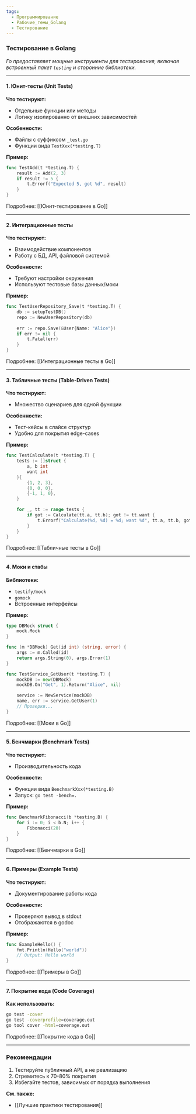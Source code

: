 ```yaml
---
tags:
  - Программирование
  - Рабочие_темы_Golang
  - Тестирование
---
```

### **Тестирование в Golang**  
*Го предоставляет мощные инструменты для тестирования, включая встроенный пакет `testing` и сторонние библиотеки.*  

---

#### **1. Юнит-тесты (Unit Tests)**  
**Что тестируют:**  
- Отдельные функции или методы  
- Логику изолированно от внешних зависимостей  

**Особенности:**  
- Файлы с суффиксом `_test.go`  
- Функции вида `TestXxx(*testing.T)`  

**Пример:**  
```go
func TestAdd(t *testing.T) {
    result := Add(2, 3)
    if result != 5 {
        t.Errorf("Expected 5, got %d", result)
    }
}
```  
Подробнее: [[Юнит-тестирование в Go]]  

---

#### **2. Интеграционные тесты**  
**Что тестируют:**  
- Взаимодействие компонентов  
- Работу с БД, API, файловой системой  

**Особенности:**  
- Требуют настройки окружения  
- Используют тестовые базы данных/моки  

**Пример:**  
```go
func TestUserRepository_Save(t *testing.T) {
    db := setupTestDB()
    repo := NewUserRepository(db)
    
    err := repo.Save(&User{Name: "Alice"})
    if err != nil {
        t.Fatal(err)
    }
}
```  
Подробнее: [[Интеграционные тесты в Go]]  

---

#### **3. Табличные тесты (Table-Driven Tests)**  
**Что тестируют:**  
- Множество сценариев для одной функции  

**Особенности:**  
- Тест-кейсы в слайсе структур  
- Удобно для покрытия edge-cases  

**Пример:**  
```go
func TestCalculate(t *testing.T) {
    tests := []struct {
        a, b int
        want int
    }{
        {1, 2, 3},
        {0, 0, 0},
        {-1, 1, 0},
    }

    for _, tt := range tests {
        if got := Calculate(tt.a, tt.b); got != tt.want {
            t.Errorf("Calculate(%d, %d) = %d; want %d", tt.a, tt.b, got, tt.want)
        }
    }
}
```  
Подробнее: [[Табличные тесты в Go]]  

---

#### **4. Моки и стабы**  
**Библиотеки:**  
- `testify/mock`  
- `gomock`  
- Встроенные интерфейсы  

**Пример:**  
```go
type DBMock struct {
    mock.Mock
}

func (m *DBMock) Get(id int) (string, error) {
    args := m.Called(id)
    return args.String(0), args.Error(1)
}

func TestService_GetUser(t *testing.T) {
    mockDB := new(DBMock)
    mockDB.On("Get", 1).Return("Alice", nil)

    service := NewService(mockDB)
    name, err := service.GetUser(1)
    // Проверки...
}
```  
Подробнее: [[Моки в Go]]  

---

#### **5. Бенчмарки (Benchmark Tests)**  
**Что тестируют:**  
- Производительность кода  

**Особенности:**  
- Функции вида `BenchmarkXxx(*testing.B)`  
- Запуск: `go test -bench=.`  

**Пример:**  
```go
func BenchmarkFibonacci(b *testing.B) {
    for i := 0; i < b.N; i++ {
        Fibonacci(20)
    }
}
```  
Подробнее: [[Бенчмарки в Go]]  

---

#### **6. Примеры (Example Tests)**  
**Что тестируют:**  
- Документирование работы кода  

**Особенности:**  
- Проверяют вывод в stdout  
- Отображаются в godoc  

**Пример:**  
```go
func ExampleHello() {
    fmt.Println(Hello("world"))
    // Output: Hello world
}
```  
Подробнее: [[Примеры в Go]]  

---

#### **7. Покрытие кода (Code Coverage)**  
**Как использовать:**  
```bash
go test -cover
go test -coverprofile=coverage.out
go tool cover -html=coverage.out
```  
Подробнее: [[Покрытие кода в Go]]  

---

### **Рекомендации**  
1. Тестируйте публичный API, а не реализацию  
2. Стремитесь к 70-80% покрытия  
3. Избегайте тестов, зависимых от порядка выполнения  

**См. также:**    
- [[Лучшие практики тестирования]]